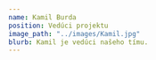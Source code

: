 ```yaml
---
name: Kamil Burda
position: Vedúci projektu
image_path: "../images/Kamil.jpg"
blurb: Kamil je vedúci našeho tímu.
---
```

